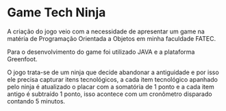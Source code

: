 # Game Tech Ninja
A criação do jogo veio com a necessidade de apresentar um game na matéria de Programação Orientada a Objetos em minha faculdade FATEC.

Para o desenvolvimento do game foi utilizado JAVA e a plataforma Greenfoot.

O jogo trata-se de um ninja que decide abandonar a antiguidade e por isso ele precisa capturar itens tecnológicos, a cada item tecnológico apanhado pelo ninja é atualizado o placar com a somatória de 1 ponto e a cada item antigo é subtraído 1 ponto, isso acontece com um cronômetro disparado contando 5 minutos.
